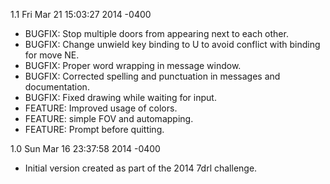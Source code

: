 1.1 Fri Mar 21 15:03:27 2014 -0400

* BUGFIX: Stop multiple doors from appearing next to each other.
* BUGFIX: Change unwield key binding to U to avoid conflict with binding for move NE.
* BUGFIX: Proper word wrapping in message window.
* BUGFIX: Corrected spelling and punctuation in messages and documentation.
* BUGFIX: Fixed drawing while waiting for input.
* FEATURE: Improved usage of colors.
* FEATURE: simple FOV and automapping.
* FEATURE: Prompt before quitting.

1.0 Sun Mar 16 23:37:58 2014 -0400  

* Initial version created as part of the 2014 7drl challenge.
